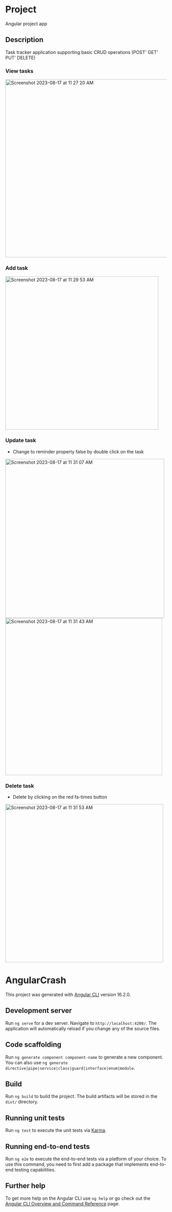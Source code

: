 # Project
Angular project app
## Description
Task tracker application supporting basic CRUD operations (POST' GET' PUT' DELETE)

### View tasks
<img width="555" alt="Screenshot 2023-08-17 at 11 27 20 AM" src="https://github.com/raniaouassif/angular-crash/assets/59747858/4fd3058f-4b74-4a2b-8537-05d89ac3d470">

### Add task
<img width="478" alt="Screenshot 2023-08-17 at 11 29 53 AM" src="https://github.com/raniaouassif/angular-crash/assets/59747858/3f2b8c12-25ea-4ac5-8454-1f66755ca238">

### Update task 
- Change to reminder property false by double click on the task
<img width="496" alt="Screenshot 2023-08-17 at 11 31 07 AM" src="https://github.com/raniaouassif/angular-crash/assets/59747858/178b1c05-a2e3-4ab1-9142-2b448fbea83c">
<img width="490" alt="Screenshot 2023-08-17 at 11 31 43 AM" src="https://github.com/raniaouassif/angular-crash/assets/59747858/b66c765f-d10a-4459-be65-907f69f2def5">

### Delete task
- Delete by clicking on the red fa-times button
<img width="493" alt="Screenshot 2023-08-17 at 11 31 53 AM" src="https://github.com/raniaouassif/angular-crash/assets/59747858/2932e89d-6a1b-4b15-ad39-602316cd396f">

# AngularCrash

This project was generated with [Angular CLI](https://github.com/angular/angular-cli) version 16.2.0.

## Development server

Run `ng serve` for a dev server. Navigate to `http://localhost:4200/`. The application will automatically reload if you change any of the source files.

## Code scaffolding

Run `ng generate component component-name` to generate a new component. You can also use `ng generate directive|pipe|service|class|guard|interface|enum|module`.

## Build

Run `ng build` to build the project. The build artifacts will be stored in the `dist/` directory.

## Running unit tests

Run `ng test` to execute the unit tests via [Karma](https://karma-runner.github.io).

## Running end-to-end tests

Run `ng e2e` to execute the end-to-end tests via a platform of your choice. To use this command, you need to first add a package that implements end-to-end testing capabilities.

## Further help

To get more help on the Angular CLI use `ng help` or go check out the [Angular CLI Overview and Command Reference](https://angular.io/cli) page.

